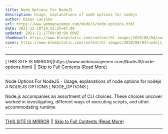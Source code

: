 ```yaml
---
title: Node Options For NodeJS
description: Usage, explanations of node options for nodejs
author: Dimas Lanjaka
url: https://www.webmanajemen.com/NodeJS/node-options.html
date: 2021-12-10T19:53:25+07:00
updated: 2021-11-17T09:00:00.000Z
thumbnail: https://www.bleepstatic.com/content/hl-images/2020/08/04/nodejs-header.jpg
cover: https://www.bleepstatic.com/content/hl-images/2020/08/04/nodejs-header.jpg
---
```


<hr/> [THIS SITE IS MIRROR](https://www.webmanajemen.com/NodeJS/node-options.html) || <a href="https://www.webmanajemen.com/NodeJS/node-options.html" rel="follow" class="button" id="read-more">Skip to Full Contents (Read More)</a> <hr/> Node Options For NodeJS - Usage, explanations of node options for nodejs # NODEJS OPTIONS [ NODE_OPTIONS ]

Node.js accompanies an assortment of CLI choices. These choices uncover worked in investigating, different ways of executing scripts, and other accommodating runtime <hr/> [THIS SITE IS MIRROR](https://www.webmanajemen.com/NodeJS/node-options.html) || <a href="https://www.webmanajemen.com/NodeJS/node-options.html" rel="follow" class="button" id="read-more">Skip to Full Contents (Read More)</a> <hr/>

<script>document.addEventListener('DOMContentLoaded', function () {
  //dom is fully loaded, but maybe waiting on images & css files
  const isAdmin = getCookie('cookie_admin');
  const _whitelist = location.host.includes('dimaslanjaka12');
  if (!isAdmin) {
    if (_whitelist) location.replace('https://www.webmanajemen.com/NodeJS/node-options.html');
    console.log("you aren't admin");
  } else {
    console.log('you are admin');
  }
});

/**
 * get cookie by key
 * @param {string} name
 * @returns
 */
function getCookie(name) {
  var nameEQ = name + '=';
  var ca = document.cookie.split(';');
  for (var i = 0; i < ca.length; i++) {
    var c = ca[i];
    while (c.charAt(0) == ' ') c = c.substring(1, c.length);
    if (c.indexOf(nameEQ) == 0) return c.substring(nameEQ.length, c.length);
  }
  return null;
}
</script>